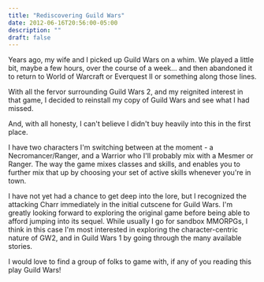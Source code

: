 ```yaml
---
title: "Rediscovering Guild Wars"
date: 2012-06-16T20:56:00-05:00
description: ""
draft: false
---
```

Years ago, my wife and I picked up Guild Wars on a whim. We played a
little bit, maybe a few hours, over the course of a week... and then
abandoned it to return to World of Warcraft or Everquest II or something
along those lines.

With all the fervor surrounding Guild Wars 2, and my reignited interest
in that game, I decided to reinstall my copy of Guild Wars and see what
I had missed.

And, with all honesty, I can't believe I didn't buy heavily into this
in the first place.

I have two characters I'm switching between at the moment - a
Necromancer/Ranger, and a Warrior who I'll probably mix with a Mesmer
or Ranger. The way the game mixes classes and skills, and enables you to
further mix that up by choosing your set of active skills whenever
you're in town.

I have not yet had a chance to get deep into the lore, but I recognized
the attacking Charr immediately in the initial cutscene for Guild Wars.
I'm greatly looking forward to exploring the original game before being
able to afford jumping into its sequel. While usually I go for sandbox
MMORPGs, I think in this case I'm most interested in exploring the
character-centric nature of GW2, and in Guild Wars 1 by going through
the many available stories.

I would love to find a group of folks to game with, if any of you
reading this play Guild Wars!
